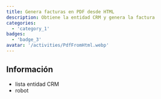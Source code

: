 ```yaml
---
title: Genera facturas en PDF desde HTML
description: Obtiene la entidad CRM y genera la factura
categories: 
  - 'category_1'
badges: 
  - 'badge_3'
avatar: '/activities/PdfFromHtml.webp'
---
```

## Información

- lista entidad CRM
- robot